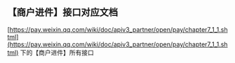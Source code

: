 ## 【商户进件】接口对应文档
[https://pay.weixin.qq.com/wiki/doc/apiv3_partner/open/pay/chapter7_1_1.shtml](https://pay.weixin.qq.com/wiki/doc/apiv3_partner/open/pay/chapter7_1_1.shtml) 下的【商户进件】所有接口
